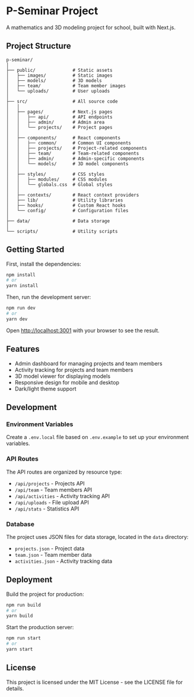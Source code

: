 # P-Seminar Project

A mathematics and 3D modeling project for school, built with Next.js.

## Project Structure

```
p-seminar/
│
├── public/              # Static assets
│   ├── images/          # Static images
│   ├── models/          # 3D models
│   ├── team/            # Team member images
│   └── uploads/         # User uploads
│
├── src/                 # All source code
│   │
│   ├── pages/           # Next.js pages
│   │   ├── api/         # API endpoints
│   │   ├── admin/       # Admin area
│   │   └── projects/    # Project pages
│   │
│   ├── components/      # React components
│   │   ├── common/      # Common UI components
│   │   ├── projects/    # Project-related components
│   │   ├── team/        # Team-related components
│   │   ├── admin/       # Admin-specific components
│   │   └── models/      # 3D model components
│   │
│   ├── styles/          # CSS styles
│   │   ├── modules/     # CSS modules
│   │   └── globals.css  # Global styles
│   │
│   ├── contexts/        # React context providers
│   ├── lib/             # Utility libraries
│   ├── hooks/           # Custom React hooks
│   └── config/          # Configuration files
│
├── data/                # Data storage
│
└── scripts/             # Utility scripts
```

## Getting Started

First, install the dependencies:

```bash
npm install
# or
yarn install
```

Then, run the development server:

```bash
npm run dev
# or
yarn dev
```

Open [http://localhost:3001](http://localhost:3001) with your browser to see the result.

## Features

- Admin dashboard for managing projects and team members
- Activity tracking for projects and team members
- 3D model viewer for displaying models
- Responsive design for mobile and desktop
- Dark/light theme support

## Development

### Environment Variables

Create a `.env.local` file based on `.env.example` to set up your environment variables.

### API Routes

The API routes are organized by resource type:

- `/api/projects` - Projects API
- `/api/team` - Team members API
- `/api/activities` - Activity tracking API
- `/api/uploads` - File upload API
- `/api/stats` - Statistics API

### Database

The project uses JSON files for data storage, located in the `data` directory:

- `projects.json` - Project data
- `team.json` - Team member data
- `activities.json` - Activity tracking data

## Deployment

Build the project for production:

```bash
npm run build
# or
yarn build
```

Start the production server:

```bash
npm run start
# or
yarn start
```

## License

This project is licensed under the MIT License - see the LICENSE file for details.